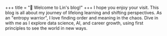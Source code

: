 +++
title = "👋 Welcome to Lin's blog!"
+++
I hope you enjoy your visit. This blog is all about my journey of lifelong learning and shifting perspectives. As an "entropy warrior", I love finding order and meaning in the chaos. Dive in with me as I explore data science, AI, and career growth, using first principles to see the world in new ways.
